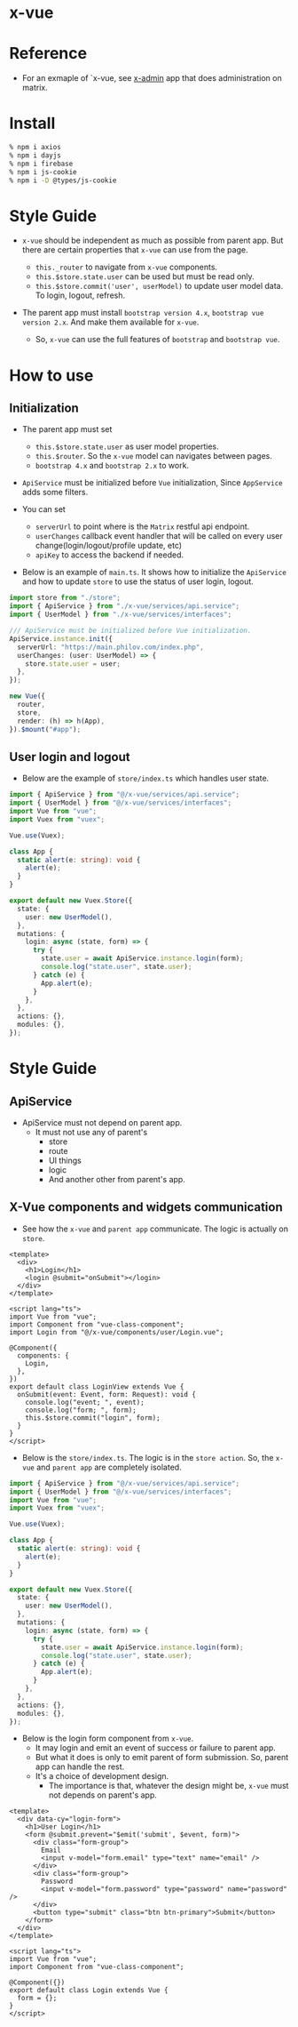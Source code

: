 # x-vue

# Reference

- For an exmaple of `x-vue, see [x-admin](https://github.com/withcenter/x-admin) app that does administration on matrix.


# Install

```sh
% npm i axios
% npm i dayjs
% npm i firebase
% npm i js-cookie
% npm i -D @types/js-cookie
```

# Style Guide

- `x-vue` should be independent as much as possible from parent app. But there are certain properties that `x-vue` can use from the page.
  - `this._router` to navigate from `x-vue` components.
  - `this.$store.state.user` can be used but must be read only.
  - `this.$store.commit('user', userModel)` to update user model data. To login, logout, refresh.

- The parent app must install `bootstrap version 4.x`, `bootstrap vue version 2.x`. And make them available for `x-vue`.
  - So, `x-vue` can use the full features of `bootstrap` and `bootstrap vue`.



# How to use


## Initialization

- The parent app must set
  - `this.$store.state.user` as user model properties.
  - `this.$router`. So the `x-vue` model can navigates between pages.
  - `bootstrap 4.x` and `bootstrap 2.x` to work.

- `ApiService` must be initialized before `Vue` initialization, Since `AppService` adds
  some filters.

- You can set
  - `serverUrl` to point where is the `Matrix` restful api endpoint.
  - `userChanges` callback event handler that will be called on every user change(login/logout/profile update, etc)
  - `apiKey` to access the backend if needed.

- Below is an example of `main.ts`. It shows how to initialize the `ApiService` and how to update `store` to use the status of user login, logout.
```ts
import store from "./store";
import { ApiService } from "./x-vue/services/api.service";
import { UserModel } from "./x-vue/services/interfaces";

/// ApiService must be initialized before Vue initialization.
ApiService.instance.init({
  serverUrl: "https://main.philov.com/index.php",
  userChanges: (user: UserModel) => {
    store.state.user = user;
  },
});

new Vue({
  router,
  store,
  render: (h) => h(App),
}).$mount("#app");
```

## User login and logout


- Below are the example of `store/index.ts` which handles user state.

```ts
import { ApiService } from "@/x-vue/services/api.service";
import { UserModel } from "@/x-vue/services/interfaces";
import Vue from "vue";
import Vuex from "vuex";

Vue.use(Vuex);

class App {
  static alert(e: string): void {
    alert(e);
  }
}

export default new Vuex.Store({
  state: {
    user: new UserModel(),
  },
  mutations: {
    login: async (state, form) => {
      try {
        state.user = await ApiService.instance.login(form);
        console.log("state.user", state.user);
      } catch (e) {
        App.alert(e);
      }
    },
  },
  actions: {},
  modules: {},
});
```


# Style Guide

## ApiService

- ApiService must not depend on parent app.
  - It must not use any of parent's
    - store
    - route
    - UI things
    - logic
    - And another other from parent's app.

## X-Vue components and widgets communication

- See how the `x-vue` and `parent app` communicate. The logic is actually on `store`.

```vue
<template>
  <div>
    <h1>Login</h1>
    <login @submit="onSubmit"></login>
  </div>
</template>

<script lang="ts">
import Vue from "vue";
import Component from "vue-class-component";
import Login from "@/x-vue/components/user/Login.vue";

@Component({
  components: {
    Login,
  },
})
export default class LoginView extends Vue {
  onSubmit(event: Event, form: Request): void {
    console.log("event; ", event);
    console.log("form; ", form);
    this.$store.commit("login", form);
  }
}
</script>
```


- Below is the `store/index.ts`. The logic is in the `store action`. So, the `x-vue` and `parent app` are completely isolated.

```ts
import { ApiService } from "@/x-vue/services/api.service";
import { UserModel } from "@/x-vue/services/interfaces";
import Vue from "vue";
import Vuex from "vuex";

Vue.use(Vuex);

class App {
  static alert(e: string): void {
    alert(e);
  }
}

export default new Vuex.Store({
  state: {
    user: new UserModel(),
  },
  mutations: {
    login: async (state, form) => {
      try {
        state.user = await ApiService.instance.login(form);
        console.log("state.user", state.user);
      } catch (e) {
        App.alert(e);
      }
    },
  },
  actions: {},
  modules: {},
});
```


- Below is the login form component from `x-vue`.
  - It may login and emit an event of success or failure to parent app.
  - But what it does is only to emit parent of form submission. So, parent app can handle the rest.
  - It's a choice of development design.
    - The importance is that, whatever the design might be, `x-vue` must not depends on parent's app.

```vue
<template>
  <div data-cy="login-form">
    <h1>User Login</h1>
    <form @submit.prevent="$emit('submit', $event, form)">
      <div class="form-group">
        Email
        <input v-model="form.email" type="text" name="email" />
      </div>
      <div class="form-group">
        Password
        <input v-model="form.password" type="password" name="password" />
      </div>
      <button type="submit" class="btn btn-primary">Submit</button>
    </form>
  </div>
</template>

<script lang="ts">
import Vue from "vue";
import Component from "vue-class-component";

@Component({})
export default class Login extends Vue {
  form = {};
}
</script>
```